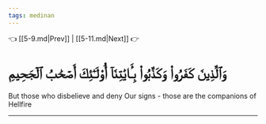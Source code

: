 ```yaml
---
tags: medinan
---
```


👈 [[5-9.md|Prev]] | [[5-11.md|Next]] 👉

# وَٱلَّذِينَ كَفَرُواْ وَكَذَّبُواْ بِـَٔايَٰتِنَآ أُوْلَـٰٓئِكَ أَصۡحَٰبُ ٱلۡجَحِيمِ

But those who disbelieve and deny Our signs - those are the companions of Hellfire

---

